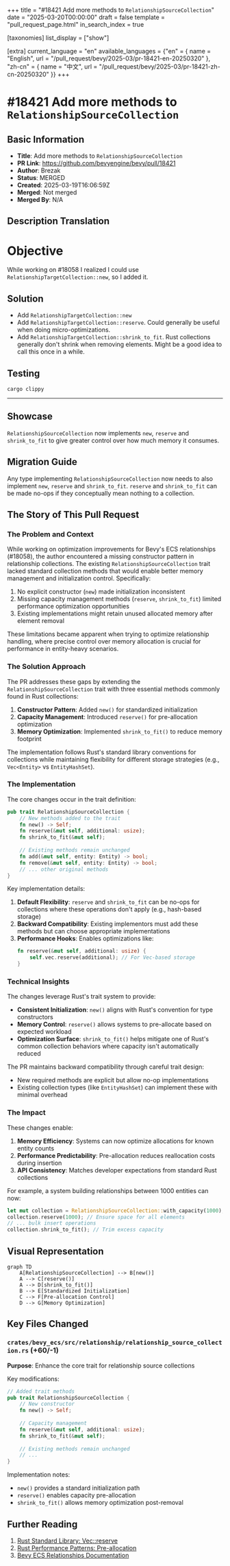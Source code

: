 +++
title = "#18421 Add more methods to `RelationshipSourceCollection`"
date = "2025-03-20T00:00:00"
draft = false
template = "pull_request_page.html"
in_search_index = true

[taxonomies]
list_display = ["show"]

[extra]
current_language = "en"
available_languages = {"en" = { name = "English", url = "/pull_request/bevy/2025-03/pr-18421-en-20250320" }, "zh-cn" = { name = "中文", url = "/pull_request/bevy/2025-03/pr-18421-zh-cn-20250320" }}
+++

# #18421 Add more methods to `RelationshipSourceCollection`

## Basic Information
- **Title**: Add more methods to `RelationshipSourceCollection`
- **PR Link**: https://github.com/bevyengine/bevy/pull/18421
- **Author**: Brezak
- **Status**: MERGED
- **Created**: 2025-03-19T16:06:59Z
- **Merged**: Not merged
- **Merged By**: N/A

## Description Translation
# Objective

While working on #18058 I realized I could use `RelationshipTargetCollection::new`, so I added it.

## Solution

- Add `RelationshipTargetCollection::new`
- Add `RelationshipTargetCollection::reserve`. Could generally be useful when doing micro-optimizations.
- Add `RelationshipTargetCollection::shrink_to_fit`. Rust collections generally don't shrink when removing elements. Might be a good idea to call this once in a while.

## Testing

`cargo clippy`

---

## Showcase

`RelationshipSourceCollection` now implements `new`, `reserve` and `shrink_to_fit` to give greater control over how much memory it consumes.

## Migration Guide

Any type implementing `RelationshipSourceCollection` now needs to also implement `new`, `reserve` and `shrink_to_fit`. `reserve` and `shrink_to_fit` can be made no-ops if they conceptually mean nothing to a collection.

## The Story of This Pull Request

### The Problem and Context
While working on optimization improvements for Bevy's ECS relationships (#18058), the author encountered a missing constructor pattern in relationship collections. The existing `RelationshipSourceCollection` trait lacked standard collection methods that would enable better memory management and initialization control. Specifically:

1. No explicit constructor (`new`) made initialization inconsistent
2. Missing capacity management methods (`reserve`, `shrink_to_fit`) limited performance optimization opportunities
3. Existing implementations might retain unused allocated memory after element removal

These limitations became apparent when trying to optimize relationship handling, where precise control over memory allocation is crucial for performance in entity-heavy scenarios.

### The Solution Approach
The PR addresses these gaps by extending the `RelationshipSourceCollection` trait with three essential methods commonly found in Rust collections:

1. **Constructor Pattern**: Added `new()` for standardized initialization
2. **Capacity Management**: Introduced `reserve()` for pre-allocation optimization
3. **Memory Optimization**: Implemented `shrink_to_fit()` to reduce memory footprint

The implementation follows Rust's standard library conventions for collections while maintaining flexibility for different storage strategies (e.g., `Vec<Entity>` vs `EntityHashSet`).

### The Implementation
The core changes occur in the trait definition:

```rust
pub trait RelationshipSourceCollection {
    // New methods added to the trait
    fn new() -> Self;
    fn reserve(&mut self, additional: usize);
    fn shrink_to_fit(&mut self);
    
    // Existing methods remain unchanged
    fn add(&mut self, entity: Entity) -> bool;
    fn remove(&mut self, entity: Entity) -> bool;
    // ... other original methods
}
```

Key implementation details:

1. **Default Flexibility**: `reserve` and `shrink_to_fit` can be no-ops for collections where these operations don't apply (e.g., hash-based storage)
2. **Backward Compatibility**: Existing implementors must add these methods but can choose appropriate implementations
3. **Performance Hooks**: Enables optimizations like:
   ```rust
   fn reserve(&mut self, additional: usize) {
       self.vec.reserve(additional); // For Vec-based storage
   }
   ```

### Technical Insights
The changes leverage Rust's trait system to provide:
- **Consistent Initialization**: `new()` aligns with Rust's convention for type constructors
- **Memory Control**: `reserve()` allows systems to pre-allocate based on expected workload
- **Optimization Surface**: `shrink_to_fit()` helps mitigate one of Rust's common collection behaviors where capacity isn't automatically reduced

The PR maintains backward compatibility through careful trait design:
- New required methods are explicit but allow no-op implementations
- Existing collection types (like `EntityHashSet`) can implement these with minimal overhead

### The Impact
These changes enable:
1. **Memory Efficiency**: Systems can now optimize allocations for known entity counts
2. **Performance Predictability**: Pre-allocation reduces reallocation costs during insertion
3. **API Consistency**: Matches developer expectations from standard Rust collections

For example, a system building relationships between 1000 entities can now:
```rust
let mut collection = RelationshipSourceCollection::with_capacity(1000);
collection.reserve(1000); // Ensure space for all elements
// ... bulk insert operations
collection.shrink_to_fit(); // Trim excess capacity
```

## Visual Representation

```mermaid
graph TD
    A[RelationshipSourceCollection] --> B[new()]
    A --> C[reserve()]
    A --> D[shrink_to_fit()]
    B --> E[Standardized Initialization]
    C --> F[Pre-allocation Control]
    D --> G[Memory Optimization]
```

## Key Files Changed

### `crates/bevy_ecs/src/relationship/relationship_source_collection.rs` (+60/-1)
**Purpose**: Enhance the core trait for relationship source collections

Key modifications:
```rust
// Added trait methods
pub trait RelationshipSourceCollection {
    // New constructor
    fn new() -> Self;
    
    // Capacity management
    fn reserve(&mut self, additional: usize);
    fn shrink_to_fit(&mut self);
    
    // Existing methods remain unchanged
    // ...
}
```

Implementation notes:
- `new()` provides a standard initialization path
- `reserve()` enables capacity pre-allocation
- `shrink_to_fit()` allows memory optimization post-removal

## Further Reading
1. [Rust Standard Library: Vec::reserve](https://doc.rust-lang.org/std/vec/struct.Vec.html#method.reserve)
2. [Rust Performance Patterns: Pre-allocation](https://nnethercote.github.io/perf-book/collections.html#pre-allocate-memory)
3. [Bevy ECS Relationships Documentation](https://bevyengine.org/learn/book/ecs/relationships/)